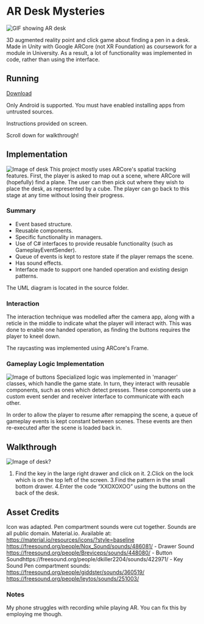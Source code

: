 # AR Desk Mysteries
![GIF showing AR desk](TODO)

3D augmented reality point and click game about finding a pen in a desk. Made in Unity with Google ARCore (not XR Foundation) as coursework for a module in University. As a result, a lot of functionality was implemented in code, rather than using the interface.

## Running
[Download](TODO)

Only Android is supported. You must have enabled installing apps from untrusted sources.

Instructions provided on screen.

Scroll down for walkthrough!

## Implementation
![Image of desk]()
This project mostly uses ARCore's spatial tracking features. First, the player is asked to map out a scene, where ARCore will (hopefully) find a plane. The user can then pick out where they wish to place the desk, as represented by a cube. The player can go back to this stage at any time without losing their progress.

### Summary
* Event based structure.
* Reusable components.
* Specific functionality in managers.
* Use of C# interfaces to provide reusable functionality (such as GameplayEventSender).
* Queue of events is kept to restore state if the player remaps the scene.
* Has sound effects.
* Interface made to support one handed operation and existing design patterns.

The UML diagram is located in the source folder.

### Interaction
The interaction technique was modelled after the camera app, along with a reticle in the middle to indicate what the player will interact with. This was done to enable one handed operation, as finding the buttons requires the player to kneel down.

The raycasting was implemented using ARCore's Frame.

### Gameplay Logic Implementation
![Image of buttons]()
Specialized logic was implemented in 'manager' classes, which handle the game state. In turn, they interact with reusable components, such as ones which detect presses. These components use a custom event sender and receiver interface to communicate with each other.

In order to allow the player to resume after remapping the scene, a queue of gameplay events is kept constant between scenes. These events are then re-executed after the scene is loaded back in.

## Walkthrough
![Image of desk?]()
1. Find the key in the large right drawer and click on it.
2.Click on the lock which is on the top left of the screen.
3.Find the pattern in the small bottom drawer.
4.Enter the code “XXOXOXOO” using the buttons on the back of the desk.

## Asset Credits
Icon was adapted. Pen compartment sounds were cut together. Sounds are all public domain.
Material.io. Available at: https://material.io/resources/icons/?style=baseline
https://freesound.org/people/Nox_Sound/sounds/486081/ - Drawer Sound
https://freesound.org/people/Breviceps/sounds/448080/ - Button Soundhttps://freesound.org/people/dkiller2204/sounds/422971/ - Key Sound
Pen compartment sounds:
https://freesound.org/people/giddster/sounds/360519/
https://freesound.org/people/leytos/sounds/251003/

### Notes
My phone struggles with recording while playing AR. You can fix this by employing me though.